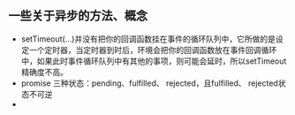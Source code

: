 ##  一些关于异步的方法、概念

*  setTimeout(...)并没有把你的回调函数挂在事件的循环队列中，它所做的是设定一个定时器，当定时器到时后，环境会把你的回调函数放在事件回调循环中，如果此时事件循环队列中有其他的事项，则可能会延时，所以setTimeout精确度不高。
*  promise 三种状态：pending、fulfilled、 rejected，且fulfilled、 rejected状态不可逆
*